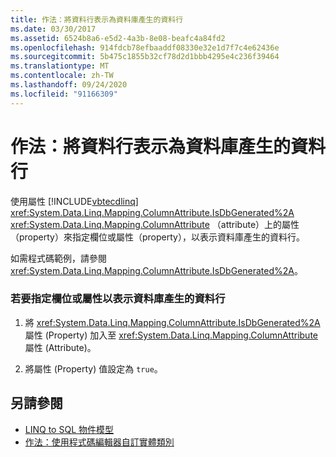 ```yaml
---
title: 作法：將資料行表示為資料庫產生的資料行
ms.date: 03/30/2017
ms.assetid: 6524b8a6-e5d2-4a3b-8e08-beafc4a84fd2
ms.openlocfilehash: 914fdcb78efbaaddf08330e32e1d7f7c4e62436e
ms.sourcegitcommit: 5b475c1855b32cf78d2d1bbb4295e4c236f39464
ms.translationtype: MT
ms.contentlocale: zh-TW
ms.lasthandoff: 09/24/2020
ms.locfileid: "91166309"
---
```

# <a name="how-to-represent-columns-as-database-generated"></a>作法：將資料行表示為資料庫產生的資料行

使用屬性 [!INCLUDE[vbtecdlinq](../../../../../../includes/vbtecdlinq-md.md)] <xref:System.Data.Linq.Mapping.ColumnAttribute.IsDbGenerated%2A> <xref:System.Data.Linq.Mapping.ColumnAttribute> （attribute）上的屬性（property）來指定欄位或屬性（property），以表示資料庫產生的資料行。  
  
 如需程式碼範例，請參閱 <xref:System.Data.Linq.Mapping.ColumnAttribute.IsDbGenerated%2A>。  
  
### <a name="to-designate-a-field-or-property-as-representing-a-database-generated-column"></a>若要指定欄位或屬性以表示資料庫產生的資料行  
  
1. 將 <xref:System.Data.Linq.Mapping.ColumnAttribute.IsDbGenerated%2A> 屬性 (Property) 加入至 <xref:System.Data.Linq.Mapping.ColumnAttribute> 屬性 (Attribute)。  
  
2. 將屬性 (Property) 值設定為 `true`。  
  
## <a name="see-also"></a>另請參閱

- [LINQ to SQL 物件模型](the-linq-to-sql-object-model.md)
- [作法：使用程式碼編輯器自訂實體類別](how-to-customize-entity-classes-by-using-the-code-editor.md)
